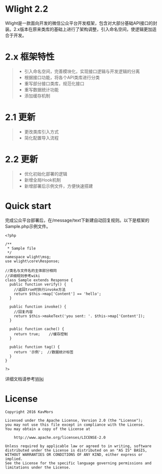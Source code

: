 # **Wlight 2.2** #

Wlight是一款面向开发的微信公众平台开发框架，包含对大部分基础API接口的封装。2.x版本在原来类库的基础上进行了架构调整，引入命名空间，使逻辑更加适合于开发。


# **2.x 框架特性** #

> - 引入命名空间，完善模块化，实现接口逻辑与开发逻辑的分离
> - 根据接口功能，将各个API类库进行分类
> - 重写部分接口类库，规范化接口
> - 重写数据统计功能
> - 添加缓存机制

# **2.1 更新** #

> - 更改类库引入方式
> - 简化配置导入流程

# **2.2 更新** #

> - 优化初始化部署的逻辑
> - 新增全局Hook机制
> - 新增部署后示例文件，方便快速搭建

# **Quick start** #

完成公众平台部署后，在/message/text下新建自动回复规则。以下是框架的Sample.php示例文件。

	<?php

	/**
	 * Sample file
	 */
	namespace wlight\msg;
	use wlight\core\Response;

	//类名与文件名的主体部分相同
	//详细规则参考wiki
	class Sample extends Response {
	  public function verify() {
	    //返回true时执行invoke方法
	    return $this->map['Content'] == 'hello';
	  }

	  public function invoke() {
	    //回复内容
	    return $this->makeText('you sent: '. $this->map['Content']);
	  }

	  public function cache() {
	    return true;    //缓存控制
	  }

	  public function tag() {
	    return '示例';  //数据统计标签
	  }
	}

	?>

详细文档请参考[Wiki](./wiki)

# **License** #

	Copyright 2016 KavMors

	Licensed under the Apache License, Version 2.0 (the "License");
	you may not use this file except in compliance with the License.
	You may obtain a copy of the License at

		http://www.apache.org/licenses/LICENSE-2.0

	Unless required by applicable law or agreed to in writing, software
	distributed under the License is distributed on an "AS IS" BASIS,
	WITHOUT WARRANTIES OR CONDITIONS OF ANY KIND, either express or implied.
	See the License for the specific language governing permissions and
	limitations under the License.
